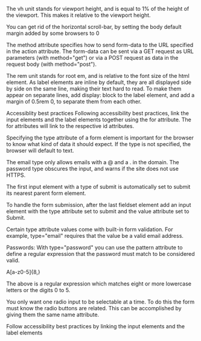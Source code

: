 The vh unit stands for viewport height, and is equal to 1% of the height of the viewport. This makes it relative to the viewport height.

You can get rid of the horizontal scroll-bar, by setting the body default margin added by some browsers to 0

The method attribute specifies how to send form-data to the URL specified in the action attribute. The form-data can be sent via a GET request as URL parameters (with method="get") or via a POST request as data in the request body (with method="post").

The rem unit stands for root em, and is relative to the font size of the html element.
As label elements are inline by default, they are all displayed side by side on the same line, making their text hard to read. To make them appear on separate lines, add display: block to the label element, and add a margin of 0.5rem 0, to separate them from each other.

Accessiblity best practices
Following accessibility best practices, link the input elements and the label elements together using the for attribute. The for attributes will link to the respective id attributes.

Specifying the type attribute of a form element is important for the browser to know what kind of data it should expect. If the type is not specified, the browser will default to text.

The email type only allows emails with a @ and a . in the domain. The password type obscures the input, and warns if the site does not use HTTPS.

The first input element with a type of submit is automatically set to submit its nearest parent form element.

To handle the form submission, after the last fieldset element add an input element with the type attribute set to submit and the value attribute set to Submit.

Certain type attribute values come with built-in form validation. For example, type="email" requires that the value be a valid email address.


Passwords: 
With type="password" you can use the pattern attribute to define a regular expression that the password must match to be considered valid.

A[a-z0-5]{8,}

The above is a regular expression which matches eight or more lowercase letters or the digits 0 to 5.

You only want one radio input to be selectable at a time. To do this the form must know the radio buttons are related. This can be accomplished by giving them the same name attribute. 

Follow accessibility best practices by linking the input elements and the label elements